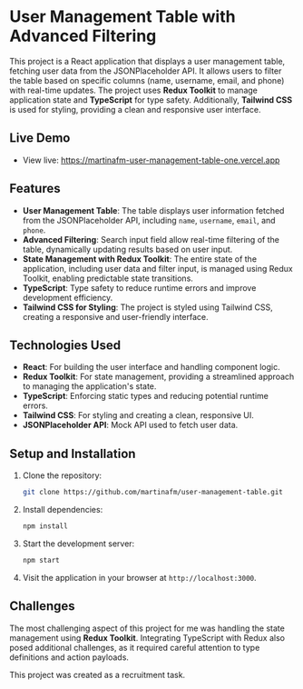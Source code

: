 # User Management Table with Advanced Filtering

This project is a React application that displays a user management table, fetching user data from the JSONPlaceholder API. It allows users to filter the table based on specific columns (name, username, email, and phone) with real-time updates. The project uses **Redux Toolkit** to manage application state and **TypeScript** for type safety. Additionally, **Tailwind CSS** is used for styling, providing a clean and responsive user interface.

## Live Demo

- View live: https://martinafm-user-management-table-one.vercel.app

## Features

- **User Management Table**: The table displays user information fetched from the JSONPlaceholder API, including `name`, `username`, `email`, and `phone`.
- **Advanced Filtering**: Search input field allow real-time filtering of the table, dynamically updating results based on user input.
- **State Management with Redux Toolkit**: The entire state of the application, including user data and filter input, is managed using Redux Toolkit, enabling predictable state transitions.
- **TypeScript**: Type safety to reduce runtime errors and improve development efficiency.
- **Tailwind CSS for Styling**: The project is styled using Tailwind CSS, creating a responsive and user-friendly interface.

## Technologies Used

- **React**: For building the user interface and handling component logic.
- **Redux Toolkit**: For state management, providing a streamlined approach to managing the application's state.
- **TypeScript**: Enforcing static types and reducing potential runtime errors.
- **Tailwind CSS**: For styling and creating a clean, responsive UI.
- **JSONPlaceholder API**: Mock API used to fetch user data.

## Setup and Installation

1. Clone the repository:
   ```bash
   git clone https://github.com/martinafm/user-management-table.git
   ```

2. Install dependencies:
   ```bash
   npm install
   ```

3. Start the development server:
   ```bash
   npm start
   ```

4. Visit the application in your browser at `http://localhost:3000`.

## Challenges

The most challenging aspect of this project for me was handling the state management using **Redux Toolkit**. Integrating TypeScript with Redux also posed additional challenges, as it required careful attention to type definitions and action payloads.

This project was created as a recruitment task.